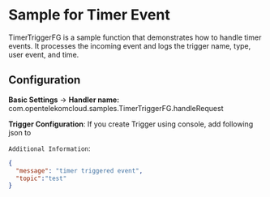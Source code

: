 # Sample for Timer Event

TimerTriggerFG is a sample function that demonstrates how to handle timer events.
It processes the incoming event and logs the trigger name, type, user event, and time.

## Configuration

**Basic Settings** -> **Handler name:** com.opentelekomcloud.samples.TimerTriggerFG.handleRequest

**Trigger Configuration**:
If you create Trigger using console, add following json to

``Additional Information``:
```json
{ 
  "message": "timer triggered event",
  "topic":"test"
}
```
